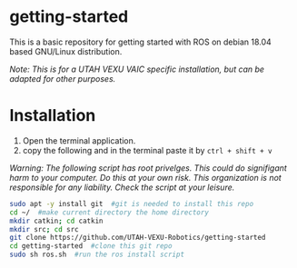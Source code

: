 # getting-started
This is a basic repository for getting started with ROS on debian 18.04 based GNU/Linux distribution.

*Note: This is for a UTAH VEXU VAIC specific installation, but can be adapted for other purposes.*

# Installation
1. Open the terminal application.
2. copy the following and in the terminal paste it by `ctrl + shift + v`

*Warning: The following script has root privelges. This could do signifigant harm to your computer. Do this at your own risk. This organization is not responsible for any liability. Check the script at your leisure.*

```bash
sudo apt -y install git  #git is needed to install this repo
cd ~/  #make current directory the home directory
mkdir catkin; cd catkin
mkdir src; cd src
git clone https://github.com/UTAH-VEXU-Robotics/getting-started
cd getting-started  #clone this git repo
sudo sh ros.sh  #run the ros install script
```
